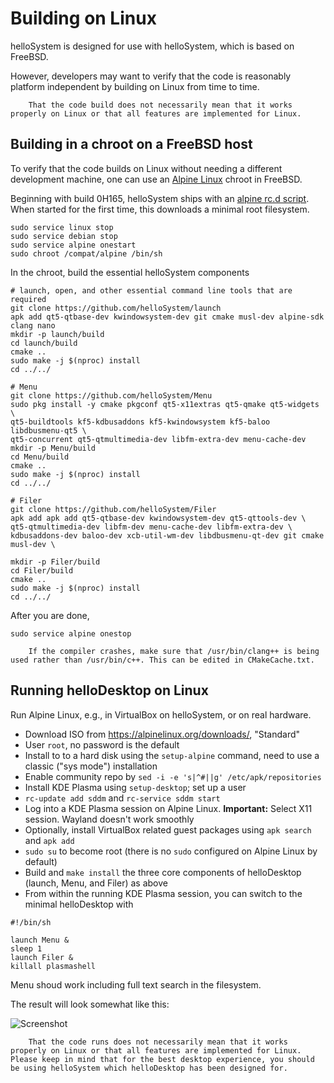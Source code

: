 # Building on Linux

helloSystem is designed for use with helloSystem, which is based on FreeBSD.

However, developers may want to verify that the code is reasonably platform independent by building on Linux from time to time.

``` .. note::
    That the code build does not necessarily mean that it works properly on Linux or that all features are implemented for Linux.
```

## Building in a chroot on a FreeBSD host

To verify that the code builds on Linux without needing a different development machine, one can use an [Alpine Linux](https://alpinelinux.org/) chroot in FreeBSD.

Beginning with build 0H165, helloSystem ships with an [alpine rc.d script](https://github.com/helloSystem/ISO/blob/experimental/overlays/uzip/hello/files/usr/local/etc/rc.d/alpine).
When started for the first time, this downloads a minimal root filesystem.

```
sudo service linux stop
sudo service debian stop
sudo service alpine onestart
sudo chroot /compat/alpine /bin/sh
```

In the chroot, build the essential helloSystem components

```
# launch, open, and other essential command line tools that are required
git clone https://github.com/helloSystem/launch
apk add qt5-qtbase-dev kwindowsystem-dev git cmake musl-dev alpine-sdk clang nano
mkdir -p launch/build
cd launch/build
cmake ..
sudo make -j $(nproc) install
cd ../../

# Menu
git clone https://github.com/helloSystem/Menu
sudo pkg install -y cmake pkgconf qt5-x11extras qt5-qmake qt5-widgets \
qt5-buildtools kf5-kdbusaddons kf5-kwindowsystem kf5-baloo libdbusmenu-qt5 \
qt5-concurrent qt5-qtmultimedia-dev libfm-extra-dev menu-cache-dev
mkdir -p Menu/build
cd Menu/build
cmake ..
sudo make -j $(nproc) install
cd ../../

# Filer
git clone https://github.com/helloSystem/Filer
apk add apk add qt5-qtbase-dev kwindowsystem-dev qt5-qttools-dev \
qt5-qtmultimedia-dev libfm-dev menu-cache-dev libfm-extra-dev \
kdbusaddons-dev baloo-dev xcb-util-wm-dev libdbusmenu-qt-dev git cmake musl-dev \

mkdir -p Filer/build
cd Filer/build
cmake ..
sudo make -j $(nproc) install
cd ../../
```

After you are done, 

```
sudo service alpine onestop
```

``` .. note::
    If the compiler crashes, make sure that /usr/bin/clang++ is being used rather than /usr/bin/c++. This can be edited in CMakeCache.txt.
```

## Running helloDesktop on Linux

Run Alpine Linux, e.g., in VirtualBox on helloSystem, or on real hardware.

* Download ISO from https://alpinelinux.org/downloads/, "Standard"
* User `root`, no password is the default
* Install to to a hard disk using the `setup-alpine` command, need to use a classic ("sys mode") installation
* Enable community repo by  `sed -i -e 's|^#||g' /etc/apk/repositories`
* Install KDE Plasma using `setup-desktop`; set up a user
* `rc-update add sddm` and `rc-service sddm start`
* Log into a KDE Plasma session on Alpine Linux. __Important:__ Select X11 session. Wayland doesn't work smoothly
* Optionally, install VirtualBox related guest packages using `apk search` and `apk add`
* `sudo su` to become root (there is no `sudo` configured on Alpine Linux by default)
* Build and `make install` the three core components of helloDesktop (launch, Menu, and Filer) as above
* From within the running KDE Plasma session, you can switch to the minimal helloDesktop with

```
#!/bin/sh

launch Menu &
sleep 1
launch Filer &
killall plasmashell
```

Menu shoud work including full text search in the filesystem.

The result will look somewhat like this:

![Screenshot](https://user-images.githubusercontent.com/2480569/200421869-96f81c37-0785-4416-ae43-bee920dd6a3e.png)

``` .. note::
    That the code runs does not necessarily mean that it works properly on Linux or that all features are implemented for Linux. Please keep in mind that for the best desktop experience, you should be using helloSystem which helloDesktop has been designed for.
```
